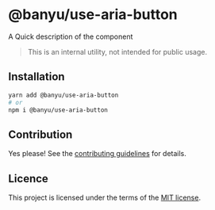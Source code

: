 # @banyu/use-aria-button

A Quick description of the component

> This is an internal utility, not intended for public usage.

## Installation

```sh
yarn add @banyu/use-aria-button
# or
npm i @banyu/use-aria-button
```

## Contribution

Yes please! See the
[contributing guidelines](https://github.com/muhamien/jala-design/blob/master/CONTRIBUTING.md)
for details.

## Licence

This project is licensed under the terms of the
[MIT license](https://github.com/muhamien/jala-design/blob/master/LICENSE).
